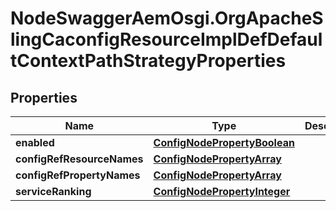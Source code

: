 # NodeSwaggerAemOsgi.OrgApacheSlingCaconfigResourceImplDefDefaultContextPathStrategyProperties

## Properties

Name | Type | Description | Notes
------------ | ------------- | ------------- | -------------
**enabled** | [**ConfigNodePropertyBoolean**](ConfigNodePropertyBoolean.md) |  | [optional] 
**configRefResourceNames** | [**ConfigNodePropertyArray**](ConfigNodePropertyArray.md) |  | [optional] 
**configRefPropertyNames** | [**ConfigNodePropertyArray**](ConfigNodePropertyArray.md) |  | [optional] 
**serviceRanking** | [**ConfigNodePropertyInteger**](ConfigNodePropertyInteger.md) |  | [optional] 


